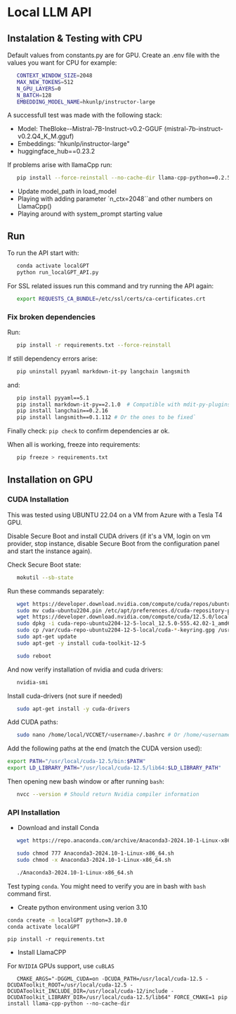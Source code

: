 # Local LLM API

## Instalation & Testing with CPU

Default values from constants.py are for GPU. Create an .env file with the values you want for CPU for example:

```bash
   CONTEXT_WINDOW_SIZE=2048
   MAX_NEW_TOKENS=512
   N_GPU_LAYERS=0
   N_BATCH=128
   EMBEDDING_MODEL_NAME=hkunlp/instructor-large
```

A successfull test was made with the following stack:

- Model: TheBloke--Mistral-7B-Instruct-v0.2-GGUF (mistral-7b-instruct-v0.2.Q4_K_M.gguf)
- Embeddings: "hkunlp/instructor-large"
- huggingface_hub==0.23.2

If problems arise with llamaCpp run:

```bash
   pip install --force-reinstall --no-cache-dir llama-cpp-python==0.2.58
```

- Update model_path in load_model
- Playing with adding parameter `n_ctx=2048``and other numbers on LlamaCpp()
- Playing around with system_prompt starting value

## Run

To run the API start with:

```bash
   conda activate localGPT
   python run_localGPT_API.py
```

For SSL related issues run this command and try running the API again:

```bash
   export REQUESTS_CA_BUNDLE=/etc/ssl/certs/ca-certificates.crt
```

### Fix broken dependencies

Run:

```bash
   pip install -r requirements.txt --force-reinstall
```

If still dependency errors arise:

```bash
   pip uninstall pyyaml markdown-it-py langchain langsmith
```

and:

```bash
   pip install pyyaml==5.1
   pip install markdown-it-py==2.1.0  # Compatible with mdit-py-plugins and myst-parser
   pip install langchain==0.2.16
   pip install langsmith==0.1.112 # Or the ones to be fixed`
```

Finally check: `pip check` to confirm dependencies ar ok.

When all is working, freeze into requirements:

```bash
   pip freeze > requirements.txt
```

## Installation on GPU

### CUDA Installation

This was tested using UBUNTU 22.04 on a VM from Azure with a Tesla T4 GPU.

Disable Secure Boot and install CUDA drivers (if it's a VM, login on vm provider, stop instance, disable Secure Boot from the configuration panel and start the instance again).

Check Secure Boot state:

```bash
   mokutil --sb-state
```

Run these commands separately:

```bash
   wget https://developer.download.nvidia.com/compute/cuda/repos/ubuntu2204/x86_64/cuda-ubuntu2204.pin
   sudo mv cuda-ubuntu2204.pin /etc/apt/preferences.d/cuda-repository-pin-600
   wget https://developer.download.nvidia.com/compute/cuda/12.5.0/local_installers/cuda-repo-ubuntu2204-12-5-local_12.5.0-555.42.02-1_amd64.deb
   sudo dpkg -i cuda-repo-ubuntu2204-12-5-local_12.5.0-555.42.02-1_amd64.deb
   sudo cp /var/cuda-repo-ubuntu2204-12-5-local/cuda-*-keyring.gpg /usr/share/keyrings/
   sudo apt-get update
   sudo apt-get -y install cuda-toolkit-12-5
```

```bash
   sudo reboot
```

And now verify installation of nvidia and cuda drivers:

```bash
   nvidia-smi
```

Install cuda-drivers (not sure if needed)

```bash
   sudo apt-get install -y cuda-drivers
```

Add CUDA paths:

```bash
   sudo nano /home/local/VCCNET/<username>/.bashrc # Or /home/<username>/.bashrc
```

Add the following paths at the end (match the CUDA version used):

```bash
export PATH="/usr/local/cuda-12.5/bin:$PATH"
export LD_LIBRARY_PATH="/usr/local/cuda-12.5/lib64:$LD_LIBRARY_PATH"
```

Then opening new bash window or after running `bash`:

```bash
   nvcc --version # Should return Nvidia compiler information
```

### API Installation

- Download and install Conda

```bash
   wget https://repo.anaconda.com/archive/Anaconda3-2024.10-1-Linux-x86_64.sh
```

```bash
   sudo chmod 777 Anaconda3-2024.10-1-Linux-x86_64.sh
   sudo chmod -x Anaconda3-2024.10-1-Linux-x86_64.sh
```

```bash
   ./Anaconda3-2024.10-1-Linux-x86_64.sh
```

Test typing `conda`. You might need to verify you are in bash with `bash` command first.

- Create python environment using verion 3.10

```bash
conda create -n localGPT python=3.10.0
conda activate localGPT
```

```shell
pip install -r requirements.txt
```

- Install LlamaCPP

For `NVIDIA` GPUs support, use `cuBLAS`

```shell
   CMAKE_ARGS="-DGGML_CUDA=on -DCUDA_PATH=/usr/local/cuda-12.5 -DCUDAToolkit_ROOT=/usr/local/cuda-12.5 -DCUDAToolkit_INCLUDE_DIR=/usr/local/cuda-12/include -DCUDAToolkit_LIBRARY_DIR=/usr/local/cuda-12.5/lib64" FORCE_CMAKE=1 pip install llama-cpp-python --no-cache-dir
```
